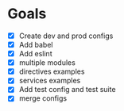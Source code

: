 # Goals

- [x] Create dev and prod configs
- [x] Add babel
- [x] Add eslint
- [x] multiple modules
- [x] directives examples
- [x] services examples
- [x] Add test config and test suite
- [x] merge configs
